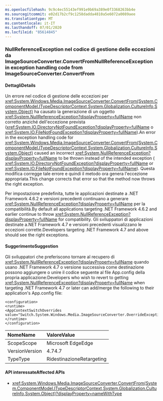 ```yaml
---
ms.openlocfilehash: 9c9c4ec55143ef991e9b69a389e0f3368263bb4e
ms.sourcegitcommit: e02d17b2cf9c1258dadda4810a5e6072a0089aee
ms.translationtype: MT
ms.contentlocale: it-IT
ms.lasthandoff: 07/01/2020
ms.locfileid: "85614845"
---
```

### <a name="nullreferenceexception-in-exception-handling-code-from-imagesourceconverterconvertfrom"></a><span data-ttu-id="c5d76-101">NullReferenceException nel codice di gestione delle eccezioni da ImageSourceConverter.ConvertFrom</span><span class="sxs-lookup"><span data-stu-id="c5d76-101">NullReferenceException in exception handling code from ImageSourceConverter.ConvertFrom</span></span>

#### <a name="details"></a><span data-ttu-id="c5d76-102">Dettagli</span><span class="sxs-lookup"><span data-stu-id="c5d76-102">Details</span></span>

<span data-ttu-id="c5d76-103">Un errore nel codice di gestione delle eccezioni per <xref:System.Windows.Media.ImageSourceConverter.ConvertFrom(System.ComponentModel.ITypeDescriptorContext,System.Globalization.CultureInfo,System.Object)> ha causato la generazione di un oggetto <xref:System.NullReferenceException?displayProperty=fullName> non corretto anziché dell'eccezione prevista (<xref:System.IO.DirectoryNotFoundException?displayProperty=fullName> o <xref:System.IO.FileNotFoundException?displayProperty=fullName>).</span><span class="sxs-lookup"><span data-stu-id="c5d76-103">An error in the exception handling code for <xref:System.Windows.Media.ImageSourceConverter.ConvertFrom(System.ComponentModel.ITypeDescriptorContext,System.Globalization.CultureInfo,System.Object)> caused an incorrect <xref:System.NullReferenceException?displayProperty=fullName> to be thrown instead of the intended exception ( <xref:System.IO.DirectoryNotFoundException?displayProperty=fullName> or <xref:System.IO.FileNotFoundException?displayProperty=fullName>).</span></span> <span data-ttu-id="c5d76-104">Questa modifica corregge tale errore e quindi il metodo ora genera l'eccezione appropriata.</span><span class="sxs-lookup"><span data-stu-id="c5d76-104">This change corrects that error so that the method now throws the right exception.</span></span> <p/><span data-ttu-id="c5d76-105">Per impostazione predefinita, tutte le applicazioni destinate a .NET Framework 4.6.2 e versioni precedenti continuano a generare <xref:System.NullReferenceException?displayProperty=fullName> per la compatibilità.</span><span class="sxs-lookup"><span data-stu-id="c5d76-105">By default all applications targeting .NET Framework 4.6.2 and earlier continue to throw <xref:System.NullReferenceException?displayProperty=fullName> for compatibility.</span></span> <span data-ttu-id="c5d76-106">Gli sviluppatori di applicazioni destinate a.NET Framework 4.7 e versioni precedenti visualizzano le eccezioni corrette.</span><span class="sxs-lookup"><span data-stu-id="c5d76-106">Developers targeting .NET Framework 4.7 and above should see the right exceptions.</span></span>

#### <a name="suggestion"></a><span data-ttu-id="c5d76-107">Suggerimento</span><span class="sxs-lookup"><span data-stu-id="c5d76-107">Suggestion</span></span>

<span data-ttu-id="c5d76-108">Gli sviluppatori che preferiscono tornare al recupero di <xref:System.NullReferenceException?displayProperty=fullName> quando usano .NET Framework 4.7 o versione successiva come destinazione possono aggiungere o unire il codice seguente al file App.config della propria applicazione:</span><span class="sxs-lookup"><span data-stu-id="c5d76-108">Developers who wish to revert to getting <xref:System.NullReferenceException?displayProperty=fullName> when targeting .NET Framework 4.7 or later can add/merge the following to their application's App.config file:</span></span>

<pre><code class="lang-xml">&lt;configuration&gt;&#13;&#10;&lt;runtime&gt;&#13;&#10;&lt;AppContextSwitchOverrides value=&quot;Switch.System.Windows.Media.ImageSourceConverter.OverrideExceptionWithNullReferenceException=true&quot;/&gt;&#13;&#10;&lt;/runtime&gt;&#13;&#10;&lt;/configuration&gt;&#13;&#10;</code></pre>

| <span data-ttu-id="c5d76-109">Nome</span><span class="sxs-lookup"><span data-stu-id="c5d76-109">Name</span></span>    | <span data-ttu-id="c5d76-110">Valore</span><span class="sxs-lookup"><span data-stu-id="c5d76-110">Value</span></span>       |
|:--------|:------------|
| <span data-ttu-id="c5d76-111">Scope</span><span class="sxs-lookup"><span data-stu-id="c5d76-111">Scope</span></span>   | <span data-ttu-id="c5d76-112">Microsoft Edge</span><span class="sxs-lookup"><span data-stu-id="c5d76-112">Edge</span></span>        |
| <span data-ttu-id="c5d76-113">Version</span><span class="sxs-lookup"><span data-stu-id="c5d76-113">Version</span></span> | <span data-ttu-id="c5d76-114">4.7</span><span class="sxs-lookup"><span data-stu-id="c5d76-114">4.7</span></span>         |
| <span data-ttu-id="c5d76-115">Type</span><span class="sxs-lookup"><span data-stu-id="c5d76-115">Type</span></span>    | <span data-ttu-id="c5d76-116">Ridestinazione</span><span class="sxs-lookup"><span data-stu-id="c5d76-116">Retargeting</span></span> |

#### <a name="affected-apis"></a><span data-ttu-id="c5d76-117">API interessate</span><span class="sxs-lookup"><span data-stu-id="c5d76-117">Affected APIs</span></span>

- <xref:System.Windows.Media.ImageSourceConverter.ConvertFrom(System.ComponentModel.ITypeDescriptorContext,System.Globalization.CultureInfo,System.Object)?displayProperty=nameWithType>
